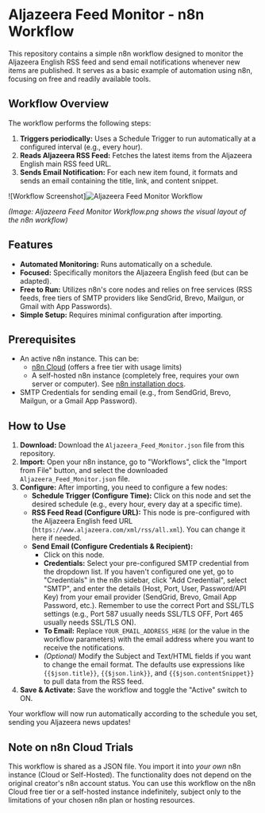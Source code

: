 # Aljazeera Feed Monitor - n8n Workflow

This repository contains a simple n8n workflow designed to monitor the Aljazeera English RSS feed and send email notifications whenever new items are published. It serves as a basic example of automation using n8n, focusing on free and readily available tools.

## Workflow Overview

The workflow performs the following steps:

1.  **Triggers periodically:** Uses a Schedule Trigger to run automatically at a configured interval (e.g., every hour).
2.  **Reads Aljazeera RSS Feed:** Fetches the latest items from the Aljazeera English main RSS feed URL.
3.  **Sends Email Notification:** For each new item found, it formats and sends an email containing the title, link, and content snippet.

![Workflow Screenshot]![Aljazeera Feed Monitor Workflow](https://github.com/user-attachments/assets/dc1b1c52-5f86-40c1-aca8-94e04654a69a)


*(Image: Aljazeera Feed Monitor Workflow.png shows the visual layout of the n8n workflow)*

## Features

*   **Automated Monitoring:** Runs automatically on a schedule.
*   **Focused:** Specifically monitors the Aljazeera English feed (but can be adapted).
*   **Free to Run:** Utilizes n8n's core nodes and relies on free services (RSS feeds, free tiers of SMTP providers like SendGrid, Brevo, Mailgun, or Gmail with App Passwords).
*   **Simple Setup:** Requires minimal configuration after importing.

## Prerequisites

*   An active n8n instance. This can be:
    *   [n8n Cloud](https://n8n.cloud/) (offers a free tier with usage limits)
    *   A self-hosted n8n instance (completely free, requires your own server or computer). See [n8n installation docs](https://docs.n8n.io/hosting/installation/).
*   SMTP Credentials for sending email (e.g., from SendGrid, Brevo, Mailgun, or a Gmail App Password).

## How to Use

1.  **Download:** Download the `Aljazeera_Feed_Monitor.json` file from this repository.
2.  **Import:** Open your n8n instance, go to "Workflows", click the "Import from File" button, and select the downloaded `Aljazeera_Feed_Monitor.json` file.
3.  **Configure:** After importing, you need to configure a few nodes:
    *   **Schedule Trigger (Configure Time):** Click on this node and set the desired schedule (e.g., every hour, every day at a specific time).
    *   **RSS Feed Read (Configure URL):** This node is pre-configured with the Aljazeera English feed URL (`https://www.aljazeera.com/xml/rss/all.xml`). You can change it here if needed.
    *   **Send Email (Configure Credentials & Recipient):**
        *   Click on this node.
        *   **Credentials:** Select your pre-configured SMTP credential from the dropdown list. If you haven't configured one yet, go to "Credentials" in the n8n sidebar, click "Add Credential", select "SMTP", and enter the details (Host, Port, User, Password/API Key) from your email provider (SendGrid, Brevo, Gmail App Password, etc.). Remember to use the correct Port and SSL/TLS settings (e.g., Port 587 usually needs SSL/TLS OFF, Port 465 usually needs SSL/TLS ON).
        *   **To Email:** Replace `YOUR_EMAIL_ADDRESS_HERE` (or the value in the workflow parameters) with the email address where you want to receive the notifications.
        *   *(Optional)* Modify the Subject and Text/HTML fields if you want to change the email format. The defaults use expressions like `{{$json.title}}`, `{{$json.link}}`, and `{{$json.contentSnippet}}` to pull data from the RSS feed.
4.  **Save & Activate:** Save the workflow and toggle the "Active" switch to ON.

Your workflow will now run automatically according to the schedule you set, sending you Aljazeera news updates!

## Note on n8n Cloud Trials

This workflow is shared as a JSON file. You import it into *your own* n8n instance (Cloud or Self-Hosted). The functionality does not depend on the original creator's n8n account status. You can use this workflow on the n8n Cloud free tier or a self-hosted instance indefinitely, subject only to the limitations of your chosen n8n plan or hosting resources.
